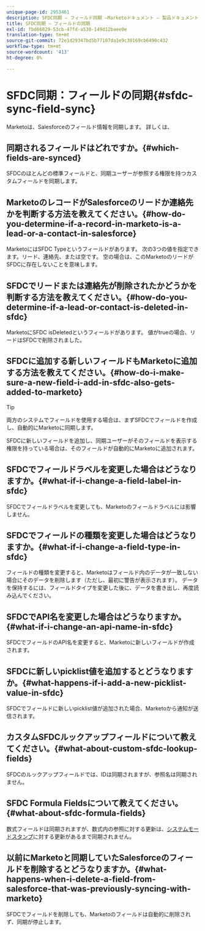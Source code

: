 ```yaml
---
unique-page-id: 2953461
description: SFDC同期 — フィールド同期 —Marketoドキュメント — 製品ドキュメント
title: SFDC同期 — フィールドの同期
exl-id: fbd66829-53cb-47fd-a530-149d12baee0e
translation-type: tm+mt
source-git-commit: 72e1d29347bd5b77107da1e9c30169cb6490c432
workflow-type: tm+mt
source-wordcount: '413'
ht-degree: 0%

---
```


# SFDC同期：フィールドの同期{#sfdc-sync-field-sync}

Marketoは、Salesforceのフィールド情報を同期します。 詳しくは、

## 同期されるフィールドはどれですか。{#which-fields-are-synced}

SFDCのほとんどの標準フィールドと、同期ユーザーが参照する権限を持つカスタムフィールドを同期します。

## MarketoのレコードがSalesforceのリードか連絡先かを判断する方法を教えてください。{#how-do-you-determine-if-a-record-in-marketo-is-a-lead-or-a-contact-in-salesforce}

MarketoにはSFDC Typeというフィールドがあります。 次の3つの値を指定できます。リード、連絡先、または空です。 空の場合は、このMarketoのリードがSFDCに存在しないことを意味します。

## SFDCでリードまたは連絡先が削除されたかどうかを判断する方法を教えてください。{#how-do-you-determine-if-a-lead-or-contact-is-deleted-in-sfdc}

MarketoにSFDC isDeletedというフィールドがあります。 値がtrueの場合、リードはSFDCで削除されました。

## SFDCに追加する新しいフィールドもMarketoに追加する方法を教えてください。{#how-do-i-make-sure-a-new-field-i-add-in-sfdc-also-gets-added-to-marketo}

>[!TIP]
>
>両方のシステムでフィールドを使用する場合は、まずSFDCでフィールドを作成し、自動的にMarketoに同期します。

SFDCに新しいフィールドを追加し、同期ユーザーがそのフィールドを表示する権限を持っている場合は、そのフィールドが自動的にMarketoに追加されます。

## SFDCでフィールドラベルを変更した場合はどうなりますか。{#what-if-i-change-a-field-label-in-sfdc}

SFDCでフィールドラベルを変更しても、Marketoのフィールドラベルには影響しません。

## SFDCでフィールドの種類を変更した場合はどうなりますか。{#what-if-i-change-a-field-type-in-sfdc}

フィールドの種類を変更すると、Marketoはフィールド内のデータが一致しない場合にそのデータを削除します（ただし、最初に警告が表示されます）。 データを保持するには、フィールドタイプを変更した後に、データを書き出し、再度読み込んでください。

## SFDCでAPI名を変更した場合はどうなりますか。{#what-if-i-change-an-api-name-in-sfdc}

SFDCでフィールドのAPI名を変更すると、Marketoに新しいフィールドが作成されます。

## SFDCに新しいpicklist値を追加するとどうなりますか。{#what-happens-if-i-add-a-new-picklist-value-in-sfdc}

SFDCでフィールドに新しいpicklist値が追加された場合、Marketoから通知が送信されます。

## カスタムSFDCルックアップフィールドについて教えてください。{#what-about-custom-sfdc-lookup-fields}

SFDCのルックアップフィールドでは、IDは同期されますが、参照名は同期されません。

## SFDC Formula Fieldsについて教えてください。{#what-about-sfdc-formula-fields}

数式フィールドは同期されますが、数式内の参照に対する更新は、[システムモードスタンプ](https://help.salesforce.com/apex/HTViewSolution?id=000193203&amp;language=en_US)に対する更新があるまで同期されません。

## 以前にMarketoと同期していたSalesforceのフィールドを削除するとどうなりますか。{#what-happens-when-i-delete-a-field-from-salesforce-that-was-previously-syncing-with-marketo}

SFDCでフィールドを削除しても、Marketoのフィールドは自動的に削除されず、同期が停止します。
